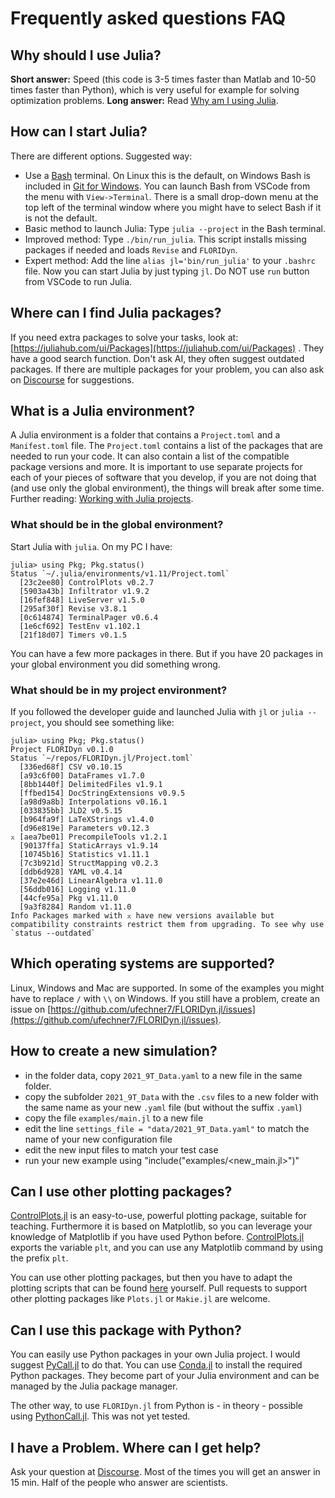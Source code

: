 # Frequently asked questions FAQ

## Why should I use Julia?
**Short answer:** Speed (this code is 3-5 times faster than Matlab and 10-50 times faster than Python), which is very useful for example for solving optimization problems.
**Long answer:** Read [Why am I using Julia](https://ufechner7.github.io/2022/08/13/why-julia.html).

## How can I start Julia?
There are different options. Suggested way:
- Use a [Bash](https://www.w3schools.com/bash/index.php) terminal. On Linux this is the default, on Windows Bash is included in [Git for Windows](https://gitforwindows.org/). You can launch Bash from VSCode from the menu with `View->Terminal`. There is a small drop-down menu at the top left of the terminal window where you might have to select Bash if it is not the default.
- Basic method to launch Julia: Type `julia --project` in the Bash terminal.
- Improved method: Type `./bin/run_julia`. This script installs missing packages if needed and loads `Revise` and `FLORIDyn`.
- Expert method: Add the line `alias jl='bin/run_julia'` to your `.bashrc` file. Now you can start Julia by just typing `jl`.
Do NOT use `run` button from VSCode to run Julia.

## Where can I find Julia packages?
If you need extra packages to solve your tasks, look at: [https://juliahub.com/ui/Packages](https://juliahub.com/ui/Packages) . They have a good search function. Don't ask AI, they often suggest outdated packages. If there are multiple packages for your problem, you can also ask on [Discourse](https://discourse.julialang.org/) for suggestions.

## What is a Julia environment?
A Julia environment is a folder that contains a `Project.toml` and a `Manifest.toml` file.
The `Project.toml` contains a list of the packages that are needed to run your code. It can also contain a list of the compatible package versions and more. It is important to use separate projects for each of your pieces of software that you develop, if you are not doing that (and use only the global environment), the things will break after some time. Further reading: [Working with Julia projects](https://ufechner7.github.io/2022/08/16/julia-projects.html).

### What should be in the global environment?
Start Julia with `julia`. On my PC I have:
```
julia> using Pkg; Pkg.status()
Status `~/.julia/environments/v1.11/Project.toml`
  [23c2ee80] ControlPlots v0.2.7
  [5903a43b] Infiltrator v1.9.2
  [16fef848] LiveServer v1.5.0
  [295af30f] Revise v3.8.1
  [0c614874] TerminalPager v0.6.4
  [1e6cf692] TestEnv v1.102.1
  [21f18d07] Timers v0.1.5
```
You can have a few more packages in there. But if you have 20 packages in your global environment you did something wrong.

### What should be in my project environment?
If you followed the developer guide and launched Julia with `jl` or `julia --project`, you should see something like:
```
julia> using Pkg; Pkg.status()
Project FLORIDyn v0.1.0
Status `~/repos/FLORIDyn.jl/Project.toml`
  [336ed68f] CSV v0.10.15
  [a93c6f00] DataFrames v1.7.0
  [8bb1440f] DelimitedFiles v1.9.1
  [ffbed154] DocStringExtensions v0.9.5
  [a98d9a8b] Interpolations v0.16.1
  [033835bb] JLD2 v0.5.15
  [b964fa9f] LaTeXStrings v1.4.0
  [d96e819e] Parameters v0.12.3
⌅ [aea7be01] PrecompileTools v1.2.1
  [90137ffa] StaticArrays v1.9.14
  [10745b16] Statistics v1.11.1
  [7c3b921d] StructMapping v0.2.3
  [ddb6d928] YAML v0.4.14
  [37e2e46d] LinearAlgebra v1.11.0
  [56ddb016] Logging v1.11.0
  [44cfe95a] Pkg v1.11.0
  [9a3f8284] Random v1.11.0
Info Packages marked with ⌅ have new versions available but compatibility constraints restrict them from upgrading. To see why use `status --outdated`
``` 

## Which operating systems are supported?
Linux, Windows and Mac are supported. In some of the examples you might have to replace `/` with `\\` on Windows. If you still have a problem, create an issue on [https://github.com/ufechner7/FLORIDyn.jl/issues](https://github.com/ufechner7/FLORIDyn.jl/issues).

## How to create a new simulation?
- in the folder data, copy `2021_9T_Data.yaml` to a new file in the same folder. 
- copy the subfolder `2021_9T_Data` with the `.csv` files to a new folder with the same name as your new `.yaml` file (but without the suffix `.yaml`)
- copy the file `examples/main.jl` to a new file
- edit the line `settings_file = "data/2021_9T_Data.yaml"` to match the name of your new configuration file
- edit the new input files to match your test case
- run your new example using "include("examples/<new_main.jl>")"

## Can I use other plotting packages?
[ControlPlots.jl](https://github.com/aenarete/ControlPlots.jl) is an easy-to-use, powerful plotting package, suitable for teaching. Furthermore it is based on Matplotlib, so you can leverage your knowledge of Matplotlib if you have used Python before. [ControlPlots.jl](https://github.com/aenarete/ControlPlots.jl) exports the variable `plt`, and you can use any Matplotlib command by using the prefix `plt`.

You can use other plotting packages, but then you have to adapt the plotting scripts that can be found [here](https://github.com/ufechner7/FLORIDyn.jl/blob/main/src/visualisation/plot_flowfield.jl) yourself. Pull requests to support other plotting packages like `Plots.jl` or `Makie.jl` are welcome.

## Can I use this package with Python?
You can easily use Python packages in your own Julia project. I would suggest [PyCall.jl](https://github.com/JuliaPy/PyCall.jl) to do that. You can use [Conda.jl](https://github.com/JuliaPy/Conda.jl) to install the required Python packages. They become part of your Julia environment and can be managed by the Julia package manager.

The other way, to use `FLORIDyn.jl` from Python is - in theory - possible using [PythonCall.jl](https://github.com/JuliaPy/PythonCall.jl). This was not yet tested. 

## I have a Problem. Where can I get help?
Ask your question at [Discourse](https://discourse.julialang.org/). Most of the times you will get an answer in 15 min. Half of the people who answer are scientists.